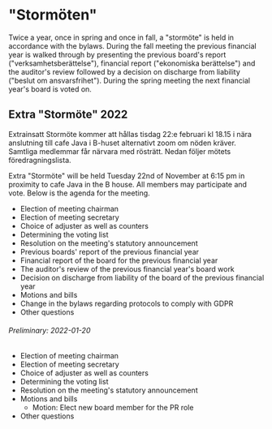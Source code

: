 # "Stormöten"

Twice a year, once in spring and once in fall, a "stormöte" is held in
accordance with the bylaws. During the fall meeting the previous financial year
is walked through by presenting the previous board's report
("verksamhetsberättelse"), financial report ("ekonomiska berättelse") and the
auditor's review followed by a decision on discharge from liability ("beslut om
ansvarsfrihet"). During the spring meeting the next financial year's board is
voted on.

## Extra "Stormöte" 2022

Extrainsatt Stormöte kommer att hållas tisdag 22:e februari kl 18.15 i nära anslutning till
cafe Java i B-huset alternativt zoom om nöden kräver. Samtliga medlemmar får närvara med rösträtt.
Nedan följer mötets föredragningslista.

Extra "Stormöte" will be held Tuesday 22nd of November at 6:15 pm in proximity to
cafe Java in the B house. All members may participate and vote. Below is the
agenda for the meeting.


-   Election of meeting chairman
-   Election of meeting secretary
-   Choice of adjuster as well as counters
-   Determining the voting list
-   Resolution on the meeting's statutory announcement
-   Previous boards' report of the previous financial year
-   Financial report of the board for the previous financial year
-   The auditor's review of the previous financial year's board work
-   Decision on discharge from liability of the board of the previous financial year
-   Motions and bills
-   Change in the bylaws regarding protocols to comply with GDPR
-   Other questions

###### Preliminary: 2022-01-20

- Election of meeting chairman
- Election of meeting secretary
- Choice of adjuster as well as counters
- Determining the voting list
- Resolution on the meeting's statutory announcement
- Motions and bills
  - Motion: Elect new board member for the PR role
- Other questions
